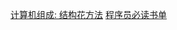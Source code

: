 [计算机组成: 结构花方法](https://book.douban.com/subject/1886058/)
[程序员必读书单](http://zh.lucida.me/blog/developer-reading-list/)




